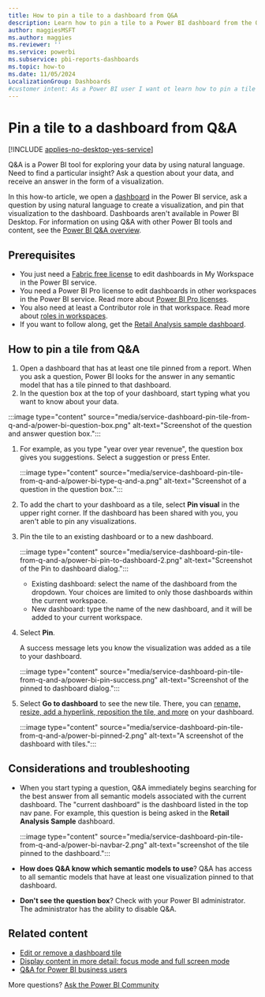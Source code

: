```yaml
---
title: How to pin a tile to a dashboard from Q&A
description: Learn how to pin a tile to a Power BI dashboard from the Q&A question box by using natural language.
author: maggiesMSFT
ms.author: maggies
ms.reviewer: ''
ms.service: powerbi
ms.subservice: pbi-reports-dashboards
ms.topic: how-to
ms.date: 11/05/2024
LocalizationGroup: Dashboards
#customer intent: As a Power BI user I want ot learn how to pin a tile to a dashboard in Power BI.
---
```

# Pin a tile to a dashboard from Q&A

[!INCLUDE [applies-no-desktop-yes-service](../includes/applies-no-desktop-yes-service.md)]

Q&A is a Power BI tool for exploring your data by using natural language. Need to find a particular insight? Ask a question about your data, and receive an answer in the form of a visualization.

In this how-to article, we open a [dashboard](../consumer/end-user-dashboards.md) in the Power BI service, ask a question by using natural language to create a visualization, and pin that visualization to the dashboard. Dashboards aren't available in Power BI Desktop. For information on using Q&A with other Power BI tools and content, see the [Power BI Q&A overview](../consumer/end-user-q-and-a.md).

## Prerequisites

- You just need a [Fabric free license](../consumer/end-user-features.md) to edit dashboards in My Workspace in the Power BI service.
- You need a Power BI Pro license to edit dashboards in other workspaces in the Power BI service. Read more about [Power BI Pro licenses](../fundamentals/service-self-service-signup-purchase-for-power-bi.md).
- You also need at least a Contributor role in that workspace. Read more about [roles in workspaces](../collaborate-share/service-roles-new-workspaces.md).
- If you want to follow along, get the [Retail Analysis sample dashboard](sample-retail-analysis.md#get-the-built-in-sample-in-the-power-bi-service).

## How to pin a tile from Q&A

1. Open a dashboard that has at least one tile pinned from a report. When you ask a question, Power BI looks for the answer in any semantic model that has a tile pinned to that dashboard.
1. In the question box at the top of your dashboard, start typing what you want to know about your data.

:::image type="content" source="media/service-dashboard-pin-tile-from-q-and-a/power-bi-question-box.png" alt-text="Screenshot of the question and answer question box.":::

1. For example, as you type "year over year revenue", the question box gives you suggestions. Select a suggestion or press Enter.

    :::image type="content" source="media/service-dashboard-pin-tile-from-q-and-a/power-bi-type-q-and-a.png" alt-text="Screenshot of a question in the question box.":::

1. To add the chart to your dashboard as a tile, select **Pin visual** in the upper right corner. If the dashboard has been shared with you, you aren't able to pin any visualizations.

1. Pin the tile to an existing dashboard or to a new dashboard.

   :::image type="content" source="media/service-dashboard-pin-tile-from-q-and-a/power-bi-pin-to-dashboard-2.png" alt-text="Screenshot of the Pin to dashboard dialog.":::

   - Existing dashboard: select the name of the dashboard from the dropdown. Your choices are limited to only those dashboards within the current workspace.
   - New dashboard: type the name of the new dashboard, and it will be added to your current workspace.

1. Select **Pin**.

   A success message lets you know the visualization was added as a tile to your dashboard.

   :::image type="content" source="media/service-dashboard-pin-tile-from-q-and-a/power-bi-pin-success.png" alt-text="Screenshot of the pinned to dashboard dialog.":::
1. Select **Go to dashboard** to see the new tile. There, you can [rename, resize, add a hyperlink, reposition the tile, and more](service-dashboard-edit-tile.md) on your dashboard.

   :::image type="content" source="media/service-dashboard-pin-tile-from-q-and-a/power-bi-pinned-2.png" alt-text="A screenshot of the dashboard with tiles.":::

## Considerations and troubleshooting

- When you start typing a question, Q&A immediately begins searching for the best answer from all semantic models associated with the current dashboard. The "current dashboard" is the dashboard listed in the top nav pane. For example, this question is being asked in the **Retail Analysis Sample** dashboard.

  :::image type="content" source="media/service-dashboard-pin-tile-from-q-and-a/power-bi-navbar-2.png" alt-text="screenshot of the tile pinned to the dashboard.":::

- **How does Q&A know which semantic models to use**? Q&A has access to all semantic models that have at least one visualization pinned to that dashboard.

- **Don't see the question box**? Check with your Power BI administrator. The administrator has the ability to disable Q&A.

## Related content

- [Edit or remove a dashboard tile](service-dashboard-edit-tile.md)
- [Display content in more detail: focus mode and full screen mode](../consumer/end-user-focus.md)
- [Q&A for Power BI business users](../consumer/end-user-q-and-a.md)

More questions? [Ask the Power BI Community](https://community.powerbi.com/)
